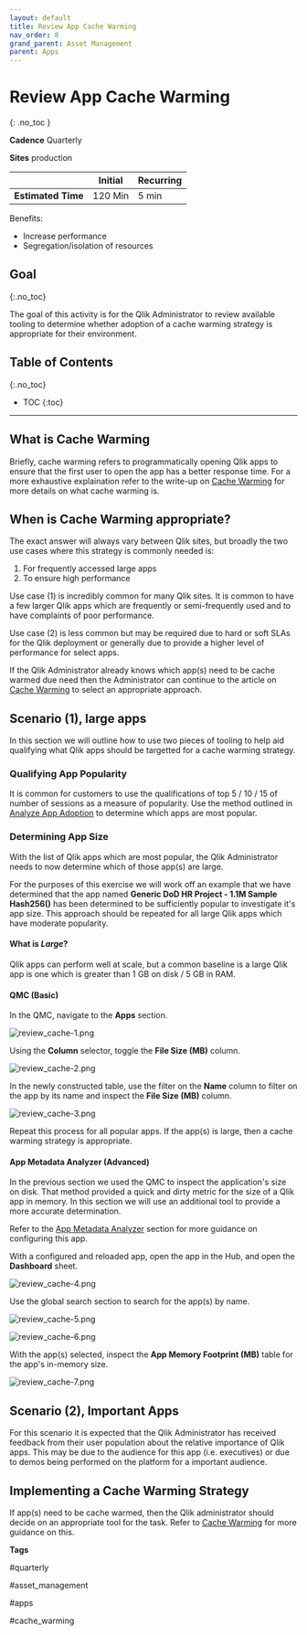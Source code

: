 ```yaml
---
layout: default
title: Review App Cache Warming
nav_order: 8
grand_parent: Asset Management
parent: Apps
---
```


# Review App Cache Warming
{: .no_toc }

**Cadence** <span class="label cadence">Quarterly</span>

**Sites** <span class="label prod">production</span>

|                                  		                    |  Initial | Recurring |
|---------------------------------------------------------|----------|-----------|
| <i class="far fa-clock fa-sm"></i> **Estimated Time**   | 120 Min  | 5 min     |

Benefits:

  - Increase performance
  - Segregation/isolation of resources

## Goal
{:.no_toc}

The goal of this activity is for the Qlik Administrator to review available tooling to determine whether adoption of a cache warming strategy is appropriate for their environment.

## Table of Contents
{:.no_toc}

* TOC
{:toc}

-------------------------

## What is Cache Warming

Briefly, cache warming refers to programmatically opening Qlik apps to ensure that the first user to open the app has a better response time. For a more exhaustive explaination refer to the write-up on [Cache Warming](../../tooling/cache_warming.md#about) for more details on what cache warming is.

## When is Cache Warming appropriate?

The exact answer will always vary between Qlik sites, but broadly the two use cases where this strategy is commonly needed is:

1. For frequently accessed large apps
2. To ensure high performance

Use case (1) is incredibly common for many Qlik sites. It is common to have a few larger Qlik apps which are frequently or semi-frequently used and to have complaints of poor performance.

Use case (2) is less common but may be required due to hard or soft SLAs for the Qlik deployment or generally due to provide a higher level of performance for select apps.

If the Qlik Administrator already knows which app(s) need to be cache warmed due need then the Administrator can continue to the article on [Cache Warming](../../tooling/cache_warming.md) to select an appropriate approach.

## Scenario (1), large apps

In this section we will outline how to use two pieces of tooling to help aid qualifying what Qlik apps should be targetted for a cache warming strategy.

### Qualifying App Popularity

It is common for customers to use the qualifications of top 5 / 10 / 15 of number of sessions as a measure of popularity. Use the method outlined in [Analyze App Adoption](./analyze_app_adoption.md) to determine which apps are most popular. 

### Determining App Size

With the list of Qlik apps which are most popular, the Qlik Administrator needs to now determine which of those app(s) are large.

For the purposes of this exercise we will work off an example that we have determined that the app named **Generic DoD HR Project - 1.1M Sample Hash256()** has been determined to be sufficiently popular to investigate it's app size. This approach should be repeated for all large Qlik apps which have moderate popularity.

#### What is _Large_?

Qlik apps can perform well at scale, but a common baseline is a large Qlik app is one which is greater than 1 GB on disk / 5 GB in RAM.

#### QMC (Basic)

In the QMC, navigate to the **Apps** section.

![review_cache-1.png](images/review_cache-1.png)

Using the **Column** selector, toggle the **File Size (MB)** column.

![review_cache-2.png](images/review_cache-2.png)

In the newly constructed table, use the filter on the **Name** column to filter on the app by its name and inspect the **File Size (MB)** column.

![review_cache-3.png](images/review_cache-3.png)

Repeat this process for all popular apps. If the app(s) is large, then a cache warming strategy is appropriate.

#### App Metadata Analyzer (Advanced)

In the previous section we used the QMC to inspect the application's size on disk. That method provided a quick and dirty metric for the size of a Qlik app in memory. In this section we will use an additional tool to provide a more accurate determination.

Refer to the [App Metadata Analyzer](../../tooling/app_metadata_analyzer.md) section for more guidance on configuring this app.

With a configured and reloaded app, open the app in the Hub, and open the **Dashboard** sheet.

![review_cache-4.png](images/review_cache-4.png)

Use the global search section to search for the app(s) by name.

![review_cache-5.png](images/review_cache-5.png)

![review_cache-6.png](images/review_cache-6.png)

With the app(s) selected, inspect the **App Memory Footprint (MB)** table for the app's in-memory size.

![review_cache-7.png](images/review_cache-7.png)

## Scenario (2), Important Apps

For this scenario it is expected that the Qlik Administrator has received feedback from their user population about the relative importance of Qlik apps. This may be due to the audience for this app (i.e. executives) or due to demos being performed on the platform for a important audience.

## Implementing a Cache Warming Strategy

If app(s) need to be cache warmed, then the Qlik administrator should decide on an appropriate tool for the task. Refer to [Cache Warming](../../tooling/cache_warming.md) for more guidance on this.

**Tags**
  
#quarterly

#asset_management

#apps

#cache_warming

&nbsp;

